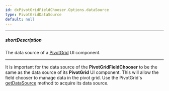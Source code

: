 ```yaml
---
id: dxPivotGridFieldChooser.Options.dataSource
type: PivotGridDataSource
default: null
---
```

---
##### shortDescription
The data source of a [PivotGrid](/api-reference/10%20UI%20Components/dxPivotGrid '/Documentation/ApiReference/UI_Components/dxPivotGrid/') UI component.

---
It is important for the data source of the **PivotGridFieldChooser** to be the same as the data source of its **PivotGrid** UI component. This will allow the field chooser to manage data in the pivot grid. Use the PivotGrid's [getDataSource](/api-reference/10%20UI%20Components/dxPivotGrid/3%20Methods/getDataSource().md '/Documentation/ApiReference/UI_Components/dxPivotGrid/Methods/#getDataSource') method to acquire its data source.